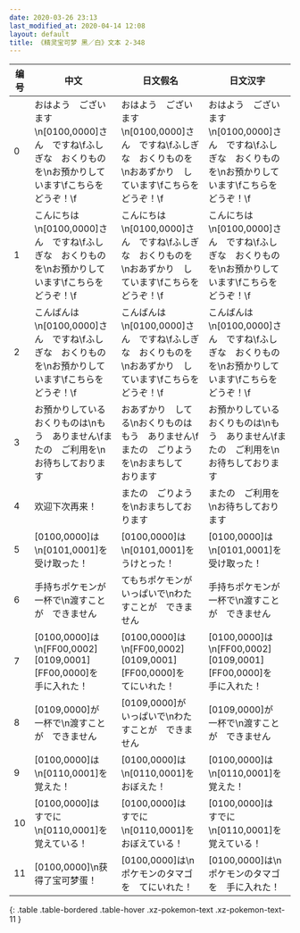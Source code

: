 ```yaml
---
date: 2020-03-26 23:13
last_modified_at: 2020-04-14 12:08
layout: default
title: 《精灵宝可梦 黑／白》文本 2-348
---
```

| 编号 | 中文 | 日文假名 | 日文汉字 |
| ---- | ---- | ---- | --- |
| 0 | おはよう　ございます\n[0100,0000]さん　ですね\fふしぎな　おくりものを\nお預かりしています\fこちらを　どうぞ！\f | おはよう　ございます\n[0100,0000]さん　ですね\fふしぎな　おくりものを\nおあずかり　しています\fこちらを　どうぞ！\f | おはよう　ございます\n[0100,0000]さん　ですね\fふしぎな　おくりものを\nお預かりしています\fこちらを　どうぞ！\f |
| 1 | こんにちは\n[0100,0000]さん　ですね\fふしぎな　おくりものを\nお預かりしています\fこちらを　どうぞ！\f | こんにちは\n[0100,0000]さん　ですね\fふしぎな　おくりものを\nおあずかり　しています\fこちらを　どうぞ！\f | こんにちは\n[0100,0000]さん　ですね\fふしぎな　おくりものを\nお預かりしています\fこちらを　どうぞ！\f |
| 2 | こんばんは\n[0100,0000]さん　ですね\fふしぎな　おくりものを\nお預かりしています\fこちらを　どうぞ！\f | こんばんは\n[0100,0000]さん　ですね\fふしぎな　おくりものを\nおあずかり　しています\fこちらを　どうぞ！\f | こんばんは\n[0100,0000]さん　ですね\fふしぎな　おくりものを\nお預かりしています\fこちらを　どうぞ！\f |
| 3 | お預かりしている　おくりものは\nもう　ありません\fまたの　ご利用を\nお待ちしております | おあずかり　してる\nおくりものは　もう　ありません\fまたの　ごりようを\nおまちして　おります | お預かりしている　おくりものは\nもう　ありません\fまたの　ご利用を\nお待ちしております |
| 4 | 欢迎下次再来！ | またの　ごりようを\nおまちしております | またの　ご利用を\nお待ちしております |
| 5 | [0100,0000]は\n[0101,0001]を　受け取った！ | [0100,0000]は\n[0101,0001]を　うけとった！ | [0100,0000]は\n[0101,0001]を　受け取った！ |
| 6 | 手持ちポケモンが　一杯で\n渡すことが　できません | てもちポケモンが　いっぱいで\nわたすことが　できません | 手持ちポケモンが　一杯で\n渡すことが　できません |
| 7 | [0100,0000]は\n[FF00,0002][0109,0001][FF00,0000]を　手に入れた！ | [0100,0000]は\n[FF00,0002][0109,0001][FF00,0000]を　てにいれた！ | [0100,0000]は\n[FF00,0002][0109,0001][FF00,0000]を　手に入れた！ |
| 8 | [0109,0000]が　一杯で\n渡すことが　できません | [0109,0000]が　いっぱいで\nわたすことが　できません | [0109,0000]が　一杯で\n渡すことが　できません |
| 9 | [0100,0000]は\n[0110,0001]を　覚えた！ | [0100,0000]は\n[0110,0001]を　おぼえた！ | [0100,0000]は\n[0110,0001]を　覚えた！ |
| 10 | [0100,0000]は　すでに\n[0110,0001]を　覚えている！ | [0100,0000]は　すでに\n[0110,0001]を　おぼえている！ | [0100,0000]は　すでに\n[0110,0001]を　覚えている！ |
| 11 | [0100,0000]\n获得了宝可梦蛋！ | [0100,0000]は\nポケモンのタマゴを　てにいれた！ | [0100,0000]は\nポケモンのタマゴを　手に入れた！ |
{: .table .table-bordered .table-hover .xz-pokemon-text .xz-pokemon-text-11 }
